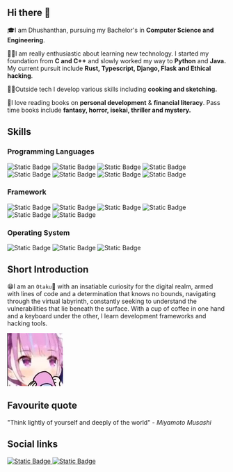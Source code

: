 ## Hi there 👋
🎓I am Dhushanthan, pursuing my Bachelor's in **Computer Science and Engineering**.

🧑‍💻I am really enthusiastic about learning new technology. I started my foundation from **C and C++** and slowly worked my way to **Python** and **Java.** My current pursuit include **Rust, Typescript, Django, Flask and Ethical hacking**.

🧑‍🍳Outside tech I develop various skills including **cooking and sketching.**

📖I love reading books on **personal development** & **financial literacy**. Pass time books include **fantasy, horror, isekai, thriller and mystery.**

<!-- TODO: add Skills -->
## Skills
### Programming Languages
<div>
<img alt="Static Badge" src="https://img.shields.io/badge/-programming?style=for-the-badge&logo=c&logoColor=white&labelColor=%23007acc&color=%23007acc">
<img alt="Static Badge" src="https://img.shields.io/badge/C++-programming?style=for-the-badge&logo=c%2B%2B&logoColor=white&color=%2300599c">
<img alt="Static Badge" src="https://img.shields.io/badge/JAVA-programming?style=for-the-badge&logoColor=white&color=%23e25040">
<img alt="Static Badge" src="https://img.shields.io/badge/Python-programming?style=for-the-badge&logo=python&logoColor=white&color=%23547da6">
<img alt="Static Badge" src="https://img.shields.io/badge/javascript-programming?style=for-the-badge&logo=javascript&logoColor=white&color=%23f0dc55">
<img alt="Static Badge" src="https://img.shields.io/badge/php-programming?style=for-the-badge&logo=php&logoColor=white&color=%237b7fb5">
<img alt="Static Badge" src="https://img.shields.io/badge/lua-programming?style=for-the-badge&logo=lua&logoColor=white&color=%23080884">
<img alt="Static Badge" src="https://img.shields.io/badge/bash-programming?style=for-the-badge&logo=gnometerminal&logoColor=white&color=%2330363c">
</div>

### Framework
<div>
<img alt="Static Badge" src="https://img.shields.io/badge/Django-framework?style=for-the-badge&logo=django&logoColor=white&color=%23092e20">
<img alt="Static Badge" src="https://img.shields.io/badge/Flask-framework?style=for-the-badge&logo=flask&logoColor=white&color=%23000">
<img alt="Static Badge" src="https://img.shields.io/badge/jQuery-framework?style=for-the-badge&logo=jquery&logoColor=white&color=%230769ad">
<img alt="Static Badge" src="https://img.shields.io/badge/Laravel-framework?style=for-the-badge&logo=laravel&logoColor=white&color=%23ff2d20">
<img alt="Static Badge" src="https://img.shields.io/badge/React-framework?style=for-the-badge&logo=react&logoColor=white&color=%2361dafb">
<img alt="Static Badge" src="https://img.shields.io/badge/Springboot-framework?style=for-the-badge&logo=spring&logoColor=white&color=%236db33f">
</div>

### Operating System 
<div>
<img alt="Static Badge" src="https://img.shields.io/badge/Windows-OS?style=for-the-badge&logo=windows&logoColor=white&color=%230078d6">
<img alt="Static Badge" src="https://img.shields.io/badge/Linux-OS?style=for-the-badge&logo=linux&logoColor=white&color=%23000">
<img alt="Static Badge" src="https://img.shields.io/badge/Mac-OS?style=for-the-badge&logo=apple&logoColor=white&color=%23999999">
</div>


<!-- TODO: add github stats -->
<!-- Add github Stats -->
<!-- Add links -->
## Short Introduction
😁I am an `Otaku`🏯 with an insatiable curiosity for the digital realm, armed with lines of code and a determination that knows no bounds, navigating through the virtual labyrinth, constantly seeking to understand the vulnerabilities that lie beneath the surface. With a cup of coffee in one hand and a keyboard under the other, I learn development frameworks and hacking tools.

![](assets/cupoftea.png)

## Favourite quote
"Think lightly of yourself and deeply of the world" - _Miyamoto Musashi_

## Social links

<a href="https://twitter.com/Z3r0Tw0_ZT">
<img alt="Static Badge" src="https://img.shields.io/badge/Follow%20me-link?style=for-the-badge&logo=x&logoColor=white&color=black">
</a>
<a href="https://www.linkedin.com/in/dhushanthan/">
<img alt="Static Badge" src="https://img.shields.io/badge/Linkedin-link?style=for-the-badge&logo=linkedin&color=%230a66c1">
</a>

<!-- TODO: Future adds -->
<!-- Twitch and YouTube -->
<!-- <a href="https://www.twitch.tv/z3r0tw0_zt">
<img alt="Static Badge" src="https://img.shields.io/badge/twitch-link?style=for-the-badge&logo=twitch&logoColor=white&color=%238c44f6">
</a>
<a href="https://www.youtube.com/@Z3r0Tw0_ZT">
<img alt="Static Badge" src="https://img.shields.io/badge/Youtube-link?style=for-the-badge&logo=youtube&color=%23ff0000">
</a> -->
